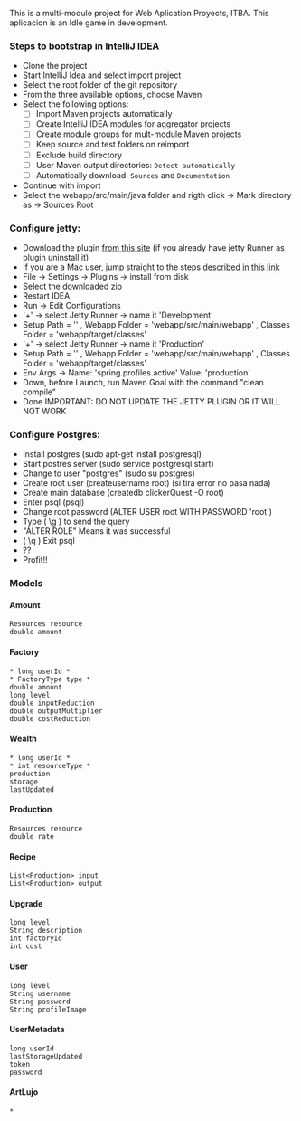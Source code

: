 This is a multi-module project for Web Aplication Proyects, ITBA.
This aplicacion is an Idle game in development.

### Steps to bootstrap in IntelliJ IDEA
- Clone the project
- Start IntelliJ Idea and select import project
- Select the root folder of the git repository
- From the three available options, choose Maven
- Select the following options:
  - [ ] Import Maven projects automatically
  - [ ] Create IntelliJ IDEA modules for aggregator projects
  - [ ] Create module groups for mult-module Maven projects
  - [ ] Keep source and test folders on reimport
  - [ ] Exclude build directory
  - [ ] User Maven output directories: `Detect automatically`
  - [ ] Automatically download: `Sources` and `Documentation`
- Continue with import
- Select the webapp/src/main/java folder and rigth click -> Mark directory as -> Sources Root

### Configure jetty:

- Download the plugin [from this site](https://plugins.jetbrains.com/plugin/download?updateId=22888) (if you already have jetty Runner as plugin uninstall it)
- If you are a Mac user, jump straight to the steps [described in this link](https://www.jetbrains.com/help/idea/2016.3/installing-updating-and-uninstalling-repository-plugins.html)
- File -> Settings -> Plugins -> install from disk
- Select the downloaded zip
- Restart IDEA
- Run -> Edit Configurations
- '+' -> select Jetty Runner -> name it 'Development'
- Setup Path = '\' , Webapp Folder = 'webapp/src/main/webapp' , Classes Folder = 'webapp/target/classes'
- '+' -> select Jetty Runner -> name it 'Production'
- Setup Path = '\' , Webapp Folder = 'webapp/src/main/webapp' , Classes Folder = 'webapp/target/classes'
- Env Args -> Name: 'spring.profiles.active' Value: 'production'
- Down, before Launch, run Maven Goal with the command "clean compile"
- Done
IMPORTANT: DO NOT UPDATE THE JETTY PLUGIN OR IT WILL NOT WORK

### Configure Postgres:
- Install postgres (sudo apt-get install postgresql)
- Start postres server (sudo service postgresql start)
- Change to user "postgres" (sudo su postgres)
- Create root user (createusername root) (si tira error no pasa nada)
- Create main database (createdb clickerQuest -O root)
- Enter psql (psql)
- Change root password (ALTER USER root WITH PASSWORD 'root')
- Type ( \g ) to send the query
- "ALTER ROLE" Means it was successful
- ( \q ) Exit psql
- ??
- Profit!!


### Models

#### Amount
    Resources resource
	double amount

#### Factory
	* long userId *
    * FactoryType type *
	double amount
	long level
	double inputReduction
	double outputMultiplier
	double costReduction

#### Wealth
    * long userId *
    * int resourceType *
    production
    storage
    lastUpdated

#### Production
	Resources resource
	double rate

#### Recipe
	List<Production> input
	List<Production> output

#### Upgrade
	long level
	String description
	int factoryId
	int cost

#### User
	long level
	String username
	String password
	String profileImage

#### UserMetadata
    long userId
    lastStorageUpdated
    token
    password


#### ArtLujo
    *



